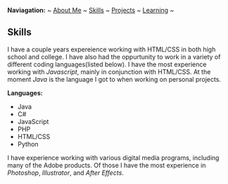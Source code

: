**Naviagation:** ~ [About Me](aboutme.md) ~ [Skills](skills.md) ~ [Projects](projects.md) ~ [Learning](learning.md) ~

## Skills

I have a couple years expereience working with HTML/CSS in both high school and college. I have also had the oppurtunity to work in a variety of different coding languages(listed below). I have the most experience working with _Javascript_, mainly in conjunction with HTML/CSS. At the moment _Java_ is the language I got to when working on personal projects. 
 
**Languages:**
* Java
* C#
* JavaScript
* PHP
* HTML/CSS
* Python

I have experience working with various digital media programs, including many of the Adobe products. Of those I have the most experience in _Photoshop_, _Illustrator_, and _After Effects_.
